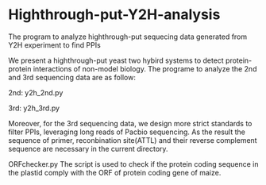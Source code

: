# Highthrough-put-Y2H-analysis
The program to analyze highthrough-put sequecing data generated from Y2H experiment to find PPIs

We present a highthrough-put yeast two hybird systems to detect protein-protein interactions of non-model biology. The programe to analyze the 2nd and 3rd sequencing data are as follow:

2nd: y2h_2nd.py

3rd: y2h_3rd.py

Moreover, for the 3rd sequencing data, we design more strict standards to filter PPIs, leveraging long reads of Pacbio sequencing. As the result the sequence of primer, reconbination site(ATTL) and their reverse complement sequence are necessary in the current directory.

ORFchecker.py
The script is used to check if the protein coding sequence in the plastid comply with the ORF of protein coding gene of maize.
